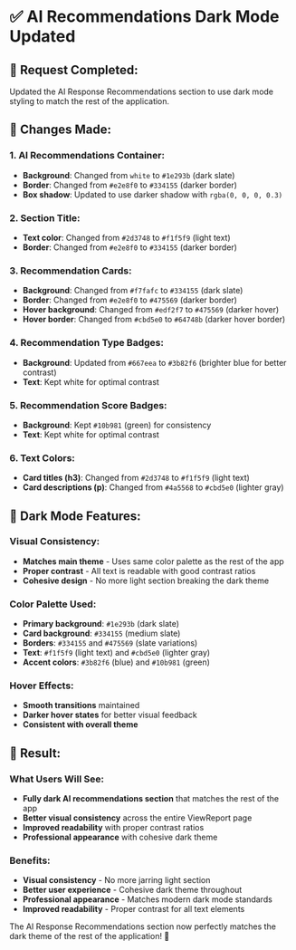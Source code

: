 # ✅ AI Recommendations Dark Mode Updated

## 🎯 **Request Completed:**
Updated the AI Response Recommendations section to use dark mode styling to match the rest of the application.

## 🔧 **Changes Made:**

### **1. AI Recommendations Container:**
- **Background**: Changed from `white` to `#1e293b` (dark slate)
- **Border**: Changed from `#e2e8f0` to `#334155` (darker border)
- **Box shadow**: Updated to use darker shadow with `rgba(0, 0, 0, 0.3)`

### **2. Section Title:**
- **Text color**: Changed from `#2d3748` to `#f1f5f9` (light text)
- **Border**: Changed from `#e2e8f0` to `#334155` (darker border)

### **3. Recommendation Cards:**
- **Background**: Changed from `#f7fafc` to `#334155` (dark slate)
- **Border**: Changed from `#e2e8f0` to `#475569` (darker border)
- **Hover background**: Changed from `#edf2f7` to `#475569` (darker hover)
- **Hover border**: Changed from `#cbd5e0` to `#64748b` (darker hover border)

### **4. Recommendation Type Badges:**
- **Background**: Updated from `#667eea` to `#3b82f6` (brighter blue for better contrast)
- **Text**: Kept white for optimal contrast

### **5. Recommendation Score Badges:**
- **Background**: Kept `#10b981` (green) for consistency
- **Text**: Kept white for optimal contrast

### **6. Text Colors:**
- **Card titles (h3)**: Changed from `#2d3748` to `#f1f5f9` (light text)
- **Card descriptions (p)**: Changed from `#4a5568` to `#cbd5e0` (lighter gray)

## 🎨 **Dark Mode Features:**

### **Visual Consistency:**
- **Matches main theme** - Uses same color palette as the rest of the app
- **Proper contrast** - All text is readable with good contrast ratios
- **Cohesive design** - No more light section breaking the dark theme

### **Color Palette Used:**
- **Primary background**: `#1e293b` (dark slate)
- **Card background**: `#334155` (medium slate)
- **Borders**: `#334155` and `#475569` (slate variations)
- **Text**: `#f1f5f9` (light text) and `#cbd5e0` (lighter gray)
- **Accent colors**: `#3b82f6` (blue) and `#10b981` (green)

### **Hover Effects:**
- **Smooth transitions** maintained
- **Darker hover states** for better visual feedback
- **Consistent with overall theme**

## 🚀 **Result:**

### **What Users Will See:**
- **Fully dark AI recommendations section** that matches the rest of the app
- **Better visual consistency** across the entire ViewReport page
- **Improved readability** with proper contrast ratios
- **Professional appearance** with cohesive dark theme

### **Benefits:**
- **Visual consistency** - No more jarring light section
- **Better user experience** - Cohesive dark theme throughout
- **Professional appearance** - Matches modern dark mode standards
- **Improved readability** - Proper contrast for all text elements

The AI Response Recommendations section now perfectly matches the dark theme of the rest of the application! 🎉
